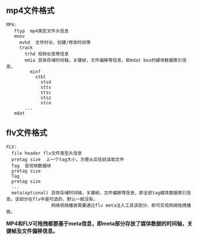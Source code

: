 ##   mp4文件格式
```
MP4:  
   ftyp  mp4类型文件头信息  
   moov  
     mvhd  文件时长，创建/修改时间等
     track
       trhd 视频长宽等信息
       mdia 具体存储时间轴，关键帧，文件偏移等信息，即mdat box的媒体数据索引信息。
         minf
           stbl
             stsd
             stts
             stsc
             stsz
             stco
       ...
   mdat
``` 
 
##  flv文件格式

```
FLV:
  file header flv文件类型头信息
  pretag size  上一个tag大小，方便从后往前读取文件
  Tag  音视频数据块
  pretag size  
  Tag
  pretag size
  ...
  meta(optional) 具体存储时间轴，关键帧，文件偏移等信息，即全部tag媒体数据索引信息。该部分在flv中是可选的，默认一般没有。
                 网络视频播放需要通过flv meta注入工具该部分，即可实现网络拖拽播放。
  ```
  
  **MP4和FLV可拖拽都要基于meta信息，即meta部分存放了媒体数据的时间轴，关键帧及文件偏移信息。**
